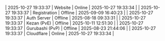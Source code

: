 | 2025-10-27 19:33:37 | Website | Online | 2025-10-27 19:33:34 |
| 2025-10-27 19:33:37 | Registration | Offline | 2025-09-09 16:40:23 |
| 2025-10-27 19:33:37 | Auth Server | Offline | 2025-08-18 09:33:31 |
| 2025-10-27 19:33:37 | Kezan (PvE) | Offline | 2025-10-11 12:51:30 |
| 2025-10-27 19:33:37 | Gurubashi (PvP) | Offline | 2025-08-23 21:44:06 |
| 2025-10-27 19:33:37 | Cloudflare | Online | 2025-10-27 19:33:34 |
